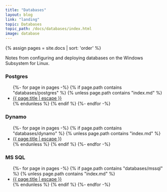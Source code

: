 ```yaml
---
title: "Databases"
layout: blog
link: "landing"
topic: Databases
topic_path: /docs/databases/index.html
image: database
---
```

{% assign pages = site.docs | sort: 'order' %}

Notes from configuring and deploying databases on the Windows Subsystem for Linux.

### Postgres
<ul>
{%- for page in pages -%}
  {% if page.path contains "databases/postgres" %}
    {% unless page.path contains "index.md" %}
      <li>
        <a href="{{ page.url | relative_url }}">
          {{ page.title | escape }}
        </a>
      </li>
    {% endunless %}
  {% endif %}
{%- endfor -%}
</ul>

### Dynamo
<ul>
{%- for page in pages -%}
  {% if page.path contains "databases/dynamo" %}
    {% unless page.path contains "index.md" %}
      <li>
        <a href="{{ page.url | relative_url }}">
          {{ page.title | escape }}
        </a>
      </li>
    {% endunless %}
  {% endif %}
{%- endfor -%}
</ul>

### MS SQL
<ul>
{%- for page in pages -%}
  {% if page.path contains "databases/mssql" %}
    {% unless page.path contains "index.md" %}
      <li>
        <a href="{{ page.url | relative_url }}">
          {{ page.title | escape }}
        </a>
      </li>
    {% endunless %}
  {% endif %}
{%- endfor -%}
</ul>